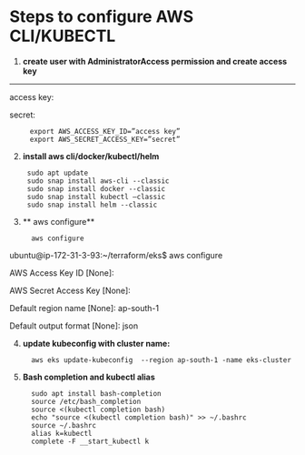 # Steps to configure AWS CLI/KUBECTL

1)	**create user with AdministratorAccess permission and create access key**
   ---------------------------------------------------------------------------------
   access key:
   
   secret: 
   
         export AWS_ACCESS_KEY_ID=”access key”
         export AWS_SECRET_ACCESS_KEY=”secret”

2)	**install aws cli/docker/kubectl/helm**
   
         sudo apt update
         sudo snap install aws-cli --classic
         sudo snap install docker --classic
         sudo snap install kubectl –classic
         sudo snap install helm --classic

3) ** aws configure**

         aws configure
   
ubuntu@ip-172-31-3-93:~/terraform/eks$ aws configure

AWS Access Key ID [None]: 

AWS Secret Access Key [None]: 

Default region name [None]: ap-south-1

Default output format [None]: json

4) **update kubeconfig with cluster name:**
   
         aws eks update-kubeconfig  --region ap-south-1 -name eks-cluster
  
5) **Bash completion and kubectl alias**
   
         sudo apt install bash-completion
         source /etc/bash_completion
         source <(kubectl completion bash)
         echo "source <(kubectl completion bash)" >> ~/.bashrc
         source ~/.bashrc
         alias k=kubectl
         complete -F __start_kubectl k
